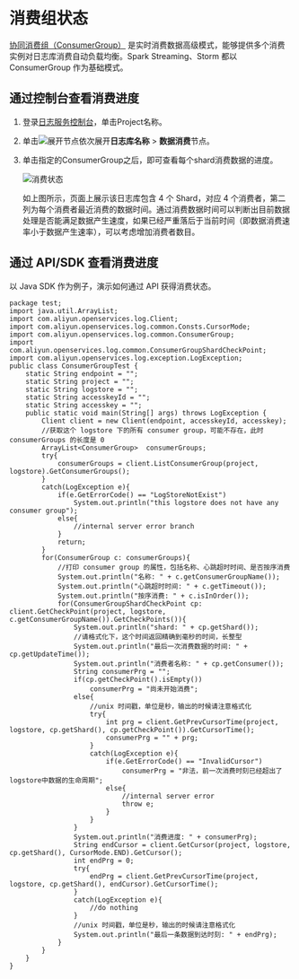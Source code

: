 # 消费组状态

[协同消费组（ConsumerGroup）](/intl.zh-CN/消费与投递/实时消费/消费组消费/通过消费组消费日志数据.md) 是实时消费数据高级模式，能够提供多个消费实例对日志库消费自动负载均衡。Spark Streaming、Storm 都以 ConsumerGroup 作为基础模式。

## 通过控制台查看消费进度

1.  登录[日志服务控制台](https://sls.console.aliyun.com)，单击Project名称。
2.  单击![展开节点](https://static-aliyun-doc.oss-cn-hangzhou.aliyuncs.com/assets/img/zh-CN/0276119951/p53702.png)依次展开**日志库名称** \> **数据消费**节点。
3.  单击指定的ConsumerGroup之后，即可查看每个shard消费数据的进度。

    ![](../images/p5788.png "消费状态")

    如上图所示，页面上展示该日志库包含 4 个 Shard，对应 4 个消费者，第二列为每个消费者最近消费的数据时间。通过消费数据时间可以判断出目前数据处理是否能满足数据产生速度，如果已经严重落后于当前时间（即数据消费速率小于数据产生速率），可以考虑增加消费者数目。


## 通过 API/SDK 查看消费进度

以 Java SDK 作为例子，演示如何通过 API 获得消费状态。

```
package test;
import java.util.ArrayList;
import com.aliyun.openservices.log.Client;
import com.aliyun.openservices.log.common.Consts.CursorMode;
import com.aliyun.openservices.log.common.ConsumerGroup;
import com.aliyun.openservices.log.common.ConsumerGroupShardCheckPoint;
import com.aliyun.openservices.log.exception.LogException;
public class ConsumerGroupTest {
    static String endpoint = "";
    static String project = "";
    static String logstore = "";
    static String accesskeyId = "";
    static String accesskey = "";
    public static void main(String[] args) throws LogException {
        Client client = new Client(endpoint, accesskeyId, accesskey);
        //获取这个 logstore 下的所有 consumer group，可能不存在，此时 consumerGroups 的长度是 0
        ArrayList<ConsumerGroup>  consumerGroups;
        try{
            consumerGroups = client.ListConsumerGroup(project, logstore).GetConsumerGroups();
        }
        catch(LogException e){
            if(e.GetErrorCode() == "LogStoreNotExist")
                System.out.println("this logstore does not have any consumer group");
            else{
                //internal server error branch
            }
            return;
        }
        for(ConsumerGroup c: consumerGroups){
            //打印 consumer group 的属性，包括名称、心跳超时时间、是否按序消费
            System.out.println("名称: " + c.getConsumerGroupName());
            System.out.println("心跳超时时间: " + c.getTimeout());
            System.out.println("按序消费: " + c.isInOrder());
            for(ConsumerGroupShardCheckPoint cp: client.GetCheckPoint(project, logstore, c.getConsumerGroupName()).GetCheckPoints()){
                System.out.println("shard: " + cp.getShard());
                //请格式化下，这个时间返回精确到毫秒的时间，长整型
                System.out.println("最后一次消费数据的时间: " + cp.getUpdateTime());
                System.out.println("消费者名称: " + cp.getConsumer());
                String consumerPrg = "";
                if(cp.getCheckPoint().isEmpty())
                    consumerPrg = "尚未开始消费";
                else{
                    //unix 时间戳，单位是秒，输出的时候请注意格式化
                    try{
                        int prg = client.GetPrevCursorTime(project, logstore, cp.getShard(), cp.getCheckPoint()).GetCursorTime();
                        consumerPrg = "" + prg;
                    }
                    catch(LogException e){
                        if(e.GetErrorCode() == "InvalidCursor")
                            consumerPrg = "非法，前一次消费时刻已经超出了logstore中数据的生命周期";
                        else{
                            //internal server error
                            throw e;
                        }
                    }
                }
                System.out.println("消费进度: " + consumerPrg);
                String endCursor = client.GetCursor(project, logstore, cp.getShard(), CursorMode.END).GetCursor();
                int endPrg = 0;
                try{
                    endPrg = client.GetPrevCursorTime(project, logstore, cp.getShard(), endCursor).GetCursorTime();
                }
                catch(LogException e){
                    //do nothing
                }
                //unix 时间戳，单位是秒，输出的时候请注意格式化
                System.out.println("最后一条数据到达时刻: " + endPrg);
            }
        }
    }
}
```

